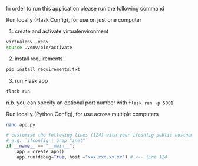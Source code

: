 In order to run this application please run the following command

Run locally (Flask Config), for use on just one computer
1. create and activate virtualenvironment
```bash
virtualenv .venv
source .venv/bin/activate
```

2. install requirements
```bash
pip install requirements.txt
```

3. run Flask app
```bash
flask run
```
n.b. you can specify an optional port number with `flask run -p 5001` 

Run locally (Python Config), for use across multiple computers

```bash
nano app.py
```

```python
# customise the following lines (124) with your ifconfig public hostname
# e.g. `ifconfig | grep "inet"`
if __name__ == "__main__":
    app = create_app()
    app.run(debug=True, host ="xxx.xxx.xx.xx") # <-- line 124
```


